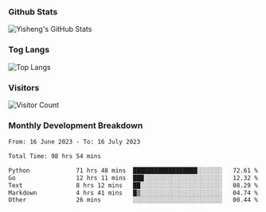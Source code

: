 ### Github Stats
![Yisheng's GitHub Stats](https://github-readme-stats-9qabuvhk1-gongyisheng.vercel.app/api?username=gongyisheng&count_private=true&show_icons=true)
### Tog Langs
![Top Langs](https://github-readme-stats-9qabuvhk1-gongyisheng.vercel.app/api/top-langs/?username=gongyisheng&layout=compact)
### Visitors
![Visitor Count](https://profile-counter.glitch.me/gongyisheng/count.svg)
### Monthly Development Breakdown
<!--START_SECTION:waka-->

```txt
From: 16 June 2023 - To: 16 July 2023

Total Time: 98 hrs 54 mins

Python             71 hrs 48 mins  ██████████████████░░░░░░░   72.61 %
Go                 12 hrs 11 mins  ███░░░░░░░░░░░░░░░░░░░░░░   12.32 %
Text               8 hrs 12 mins   ██░░░░░░░░░░░░░░░░░░░░░░░   08.29 %
Markdown           4 hrs 41 mins   █▒░░░░░░░░░░░░░░░░░░░░░░░   04.74 %
Other              26 mins         ░░░░░░░░░░░░░░░░░░░░░░░░░   00.44 %
```

<!--END_SECTION:waka-->
